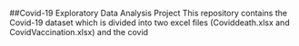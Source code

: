 ##Covid-19 Exploratory Data Analysis Project
This repository contains the Covid-19 dataset which is divided into two excel files (Coviddeath.xlsx and CovidVaccination.xlsx) and the covid 
